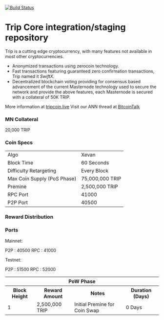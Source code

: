 
[![Build Status](https://travis-ci.org/trip-project/trip.svg?branch=master)](https://travis-ci.org/trip-project/trip)
# Trip Core integration/staging repository


Trip is a cutting edge cryptocurrency, with many features not available in most other cryptocurrencies.
- Anonymized transactions using zerocoin technology.
- Fast transactions featuring guaranteed zero confirmation transactions, Trip named it _SwiftX_.
- Decentralized blockchain voting providing for consensus based advancement of the current Masternode
  technology used to secure the network and provide the above features, each Masternode is secured
  with a collateral of 50K TRIP.

More information at [tripcoin.live](https://www.tripcoin.live) Visit our ANN thread at [BitcoinTalk](https://bitcointalk.org/index.php?topic=506320.0)

### MN Collateral
20,000 TRIP

### Coin Specs
<table>
<tr><td>Algo</td><td>Xevan</td></tr>
<tr><td>Block Time</td><td>60 Seconds</td></tr>
<tr><td>Difficulty Retargeting</td><td>Every Block</td></tr>
<tr><td>Max Coin Supply (PoS Phase)</td><td>75,000,000 TRIP</td></tr>
<tr><td>Premine</td><td>2,500,000 TRIP</td></tr>
<tr><td>RPC Port</td><td>41000</td></tr>
<tr><td>P2P Port</td><td>40500</td></tr>
</table>


### Reward Distribution

<table>
<th colspan=4>PoW Phase</th>
<tr><th>Block Height</th><th>Reward Amount</th><th>Notes</th><th>Duration (Days)</th></tr>
<tr><td>1</td><td>2,500,000 TRIP</td><td>Initial Premine for Coin Swap</td><td>0 Days</td></tr>

### Ports

Mainnet:
 
P2P : 40500
RPC : 41000

Testnet:

P2P : 51500
RPC : 52000
